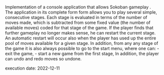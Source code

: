 Implementation of a console application that allows Sokoban gameplay . The application in its complete form form allows you to play several simple, consecutive stages. Each stage is evaluated in terms of the number of moves made, which is subtracted from some fixed value (the number of available moves) coded for that stage of the game. If the player finds that further gameplay no longer makes sense, he can restart the current stage. An automatic restart will occur also when the player has used up the entire pool of moves available for a given stage. In addition, from any any stage of the game it is also always possible to go to the start menu, where one can: - exit the game, - start a new game from the first stage, In addition, the player can undo and redo moves so undone.

execution date: 2022-12-11
